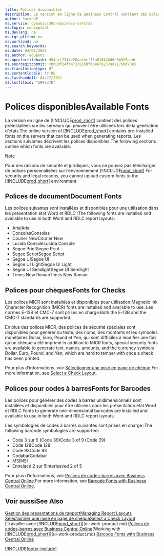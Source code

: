 ```yaml
---
title: Polices disponibles
description: La version en ligne de Business Central contient des polices préinstallées sur les serveurs qui peuvent être utilisées lors de la génération d’états.
author: SorenGP
ms.service: dynamics365-business-central
ms.topic: conceptual
ms.devlang: na
ms.tgt_pltfrm: na
ms.workload: na
ms.search.keywords: ''
ms.date: 04/01/2021
ms.author: edupont
ms.openlocfilehash: d94ecf2314e28dafbcf73a816446d6e3b929aedc
ms.sourcegitcommit: cbd00f24fb471381bbfd64670237eda176bd78e5
ms.translationtype: HT
ms.contentlocale: fr-BE
ms.lasthandoff: 04/27/2021
ms.locfileid: "5947376"
---
```

# <a name="available-fonts"></a><span data-ttu-id="a2c88-103">Polices disponibles</span><span class="sxs-lookup"><span data-stu-id="a2c88-103">Available Fonts</span></span>

<span data-ttu-id="a2c88-104">La version en ligne de [!INCLUDE[prod_short](includes/prod_short.md)] contient des polices préinstallées sur les serveurs qui peuvent être utilisées lors de la génération d’états.</span><span class="sxs-lookup"><span data-stu-id="a2c88-104">The online version of [!INCLUDE[prod_short](includes/prod_short.md)] contains pre-installed fonts on the servers that can be used when generating reports.</span></span> <span data-ttu-id="a2c88-105">Les sections suivantes décrivent les polices disponibles.</span><span class="sxs-lookup"><span data-stu-id="a2c88-105">The following sections outline which fonts are available.</span></span>

> [!NOTE]
> <span data-ttu-id="a2c88-106">Pour des raisons de sécurité et juridiques, vous ne pouvez pas télécharger de polices personnalisées sur l’environnement [!INCLUDE[prod_short](includes/prod_short.md)].</span><span class="sxs-lookup"><span data-stu-id="a2c88-106">For security and legal reasons, you cannot upload custom fonts to the [!INCLUDE[prod_short](includes/prod_short.md)] environment.</span></span>

## <a name="document-fonts"></a><span data-ttu-id="a2c88-107">Polices de document</span><span class="sxs-lookup"><span data-stu-id="a2c88-107">Document Fonts</span></span>

<span data-ttu-id="a2c88-108">Les polices suivantes sont installées et disponibles pour une utilisation dans les présentation état Word et RDLC :</span><span class="sxs-lookup"><span data-stu-id="a2c88-108">The following fonts are installed and available to use in both Word and RDLC report layouts:</span></span>

* <span data-ttu-id="a2c88-109">Arial</span><span class="sxs-lookup"><span data-stu-id="a2c88-109">Arial</span></span>
* <span data-ttu-id="a2c88-110">Consolas</span><span class="sxs-lookup"><span data-stu-id="a2c88-110">Consolas</span></span>
* <span data-ttu-id="a2c88-111">Courier New</span><span class="sxs-lookup"><span data-stu-id="a2c88-111">Courier New</span></span>
* <span data-ttu-id="a2c88-112">Lucida Console</span><span class="sxs-lookup"><span data-stu-id="a2c88-112">Lucida Console</span></span>
* <span data-ttu-id="a2c88-113">Segoe Print</span><span class="sxs-lookup"><span data-stu-id="a2c88-113">Segoe Print</span></span>
* <span data-ttu-id="a2c88-114">Segoe Script</span><span class="sxs-lookup"><span data-stu-id="a2c88-114">Segoe Script</span></span>
* <span data-ttu-id="a2c88-115">Segoe UI</span><span class="sxs-lookup"><span data-stu-id="a2c88-115">Segoe UI</span></span>
* <span data-ttu-id="a2c88-116">Segoe UI Light</span><span class="sxs-lookup"><span data-stu-id="a2c88-116">Segoe UI Light</span></span>
* <span data-ttu-id="a2c88-117">Segoe UI Semilight</span><span class="sxs-lookup"><span data-stu-id="a2c88-117">Segoe UI Semilight</span></span>
* <span data-ttu-id="a2c88-118">Times New Roman</span><span class="sxs-lookup"><span data-stu-id="a2c88-118">Times New Roman</span></span>

## <a name="fonts-for-checks"></a><span data-ttu-id="a2c88-119">Polices pour chèques</span><span class="sxs-lookup"><span data-stu-id="a2c88-119">Fonts for Checks</span></span>

<span data-ttu-id="a2c88-120">Les polices MICR sont installées et disponibles pour utilisation.</span><span class="sxs-lookup"><span data-stu-id="a2c88-120">Magnetic Ink Character Recognition (MICR) fonts are installed and available to use.</span></span> <span data-ttu-id="a2c88-121">Les normes E-13B et CMC-7 sont prises en charge.</span><span class="sxs-lookup"><span data-stu-id="a2c88-121">Both the E-13B and the CMC-7 standards are supported.</span></span>  

<span data-ttu-id="a2c88-122">En plus des polices MICR, des polices de sécurité spéciales sont disponibles pour générer du texte, des noms, des montants et les symboles monétaires Dollar, Euro, Pound et Yen, qui sont difficiles à modifier une fois qu’un chèque a été imprimé.</span><span class="sxs-lookup"><span data-stu-id="a2c88-122">In addition to MICR fonts, special security fonts are available to generate text, names, amounts, and the currency symbols Dollar, Euro, Pound, and Yen, which are hard to tamper with once a check has been printed.</span></span>  

<span data-ttu-id="a2c88-123">Pour plus d’informations, voir [Sélectionner une mise en page de chèque](finance-how-define-check-layouts.md).</span><span class="sxs-lookup"><span data-stu-id="a2c88-123">For more information, see [Select a Check Layout](finance-how-define-check-layouts.md).</span></span>  

## <a name="fonts-for-barcodes"></a><span data-ttu-id="a2c88-124">Polices pour codes à barres</span><span class="sxs-lookup"><span data-stu-id="a2c88-124">Fonts for Barcodes</span></span>
<span data-ttu-id="a2c88-125">Les polices pour générer des codes à barres unidimensionnels sont installées et disponibles pour être utilisées dans les présentation état Word et RDLC.</span><span class="sxs-lookup"><span data-stu-id="a2c88-125">Fonts to generate one-dimensional barcodes are installed and available to use in both Word and RDLC report layouts.</span></span>

<span data-ttu-id="a2c88-126">Les symbologies de codes à barres suivantes sont prises en charge :</span><span class="sxs-lookup"><span data-stu-id="a2c88-126">The following barcode symbologies are supported:</span></span>
* <span data-ttu-id="a2c88-127">Code 3 sur 9 (Code 39)</span><span class="sxs-lookup"><span data-stu-id="a2c88-127">Code 3 of 9 (Code 39)</span></span>
* <span data-ttu-id="a2c88-128">Code 128</span><span class="sxs-lookup"><span data-stu-id="a2c88-128">Code 128</span></span>
* <span data-ttu-id="a2c88-129">Code 93</span><span class="sxs-lookup"><span data-stu-id="a2c88-129">Code 93</span></span>
* <span data-ttu-id="a2c88-130">Codabar</span><span class="sxs-lookup"><span data-stu-id="a2c88-130">Codabar</span></span>
* <span data-ttu-id="a2c88-131">MSI</span><span class="sxs-lookup"><span data-stu-id="a2c88-131">MSI</span></span>
* <span data-ttu-id="a2c88-132">Entrelacé 2 sur 5</span><span class="sxs-lookup"><span data-stu-id="a2c88-132">Interleaved 2 of 5</span></span>

<span data-ttu-id="a2c88-133">Pour plus d′informations, voir [Polices de codes-barres avec Business Central Online](/dynamics365/business-central/dev-itpro/developer/devenv-report-barcode-fonts).</span><span class="sxs-lookup"><span data-stu-id="a2c88-133">For more information, see [Barcode Fonts with Business Central Online](/dynamics365/business-central/dev-itpro/developer/devenv-report-barcode-fonts).</span></span>

## <a name="see-also"></a><span data-ttu-id="a2c88-134">Voir aussi</span><span class="sxs-lookup"><span data-stu-id="a2c88-134">See Also</span></span>

[<span data-ttu-id="a2c88-135">Gestion des présentations de rapport</span><span class="sxs-lookup"><span data-stu-id="a2c88-135">Managing Report Layouts</span></span>](ui-manage-report-layouts.md)  
[<span data-ttu-id="a2c88-136">Sélectionner une mise en page de chèque</span><span class="sxs-lookup"><span data-stu-id="a2c88-136">Select a Check Layout</span></span>](finance-how-define-check-layouts.md)  
<span data-ttu-id="a2c88-137">[Travailler avec [!INCLUDE[prod_short](includes/prod_short.md)]](ui-work-product.md)
[Polices de codes-barres avec Business Central Online](/dynamics365/business-central/dev-itpro/developer/devenv-report-barcode-fonts.md)</span><span class="sxs-lookup"><span data-stu-id="a2c88-137">[Working with [!INCLUDE[prod_short](includes/prod_short.md)]](ui-work-product.md)
[Barcode Fonts with Business Central Online](/dynamics365/business-central/dev-itpro/developer/devenv-report-barcode-fonts.md)</span></span>

[!INCLUDE[footer-include](includes/footer-banner.md)]
